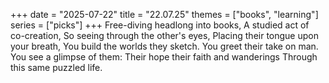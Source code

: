 +++
date = "2025-07-22"
title = "22.07.25"
themes = ["books", "learning"]
series = ["picks"]
+++
Free-diving headlong into books,
A studied act of co-creation,
So seeing through the other's eyes,
Placing their tongue upon your breath,
You build the worlds they sketch.
You greet their take on man.
You see a glimpse of them:
Their hope their faith and wanderings
Through this same puzzled life.
